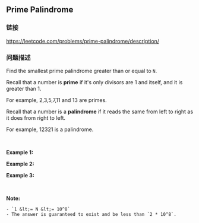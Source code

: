 ## Prime Palindrome  
### 链接  
https://leetcode.com/problems/prime-palindrome/description/  
### 问题描述
Find the smallest prime palindrome greater than or equal to `N`.

Recall that a&nbsp;number is **prime** if it&#39;s only divisors are 1 and itself, and it is greater than 1.&nbsp;

For example, 2,3,5,7,11 and 13 are&nbsp;primes.

Recall that a number is a **palindrome** if it reads the same from left to right as it does from right to left.&nbsp;

For example, 12321 is a palindrome.

&nbsp;

**Example 1:**

**Example 2:**

**Example 3:**

&nbsp;

**Note:**

	- `1 &lt;= N &lt;= 10^8`
	- The answer is guaranteed to exist and be less than `2 * 10^8`.
